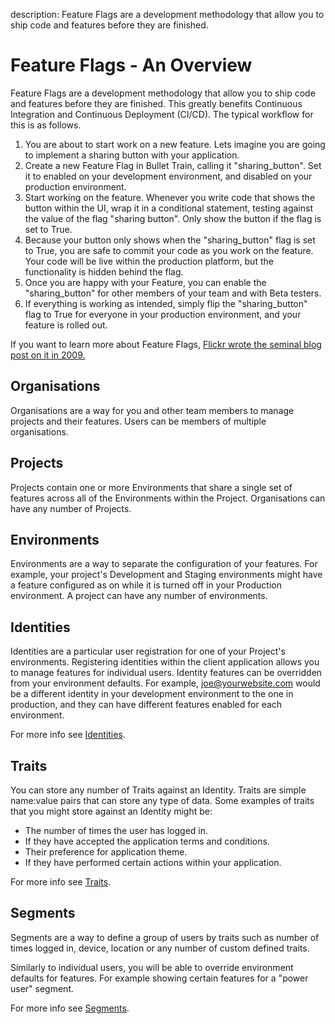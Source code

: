 description: Feature Flags are a development methodology that allow you to ship code and features before they are finished.

# Feature Flags - An Overview

Feature Flags are a development methodology that allow you to ship code and features before they are finished. This greatly benefits Continuous Integration and Continuous Deployment (CI/CD). The typical workflow for this is as follows.

1. You are about to start work on a new feature. Lets imagine you are going to implement a sharing button with your application.
2. Create a new Feature Flag in Bullet Train, calling it "sharing_button". Set it to enabled on your development environment, and disabled on your production environment.
3. Start working on the feature. Whenever you write code that shows the button within the UI, wrap it in a conditional statement, testing against the value of the flag "sharing button". Only show the button if the flag is set to True.
4. Because your button only shows when the "sharing_button" flag is set to True, you are safe to commit your code as you work on the feature. Your code will be live within the production platform, but the functionality is hidden behind the flag.
5. Once you are happy with your Feature, you can enable the "sharing_button" for other members of your team and with Beta testers.
6. If everything is working as intended, simply flip the "sharing_button" flag to True for everyone in your production environment, and your feature is rolled out.

If you want to learn more about Feature Flags, [Flickr wrote the seminal blog post on it in 2009.](https://code.flickr.net/2009/12/02/flipping-out/)

## Organisations

Organisations are a way for you and other team members to manage projects and their features. Users can be members of multiple organisations.

## Projects

Projects contain one or more Environments that share a single set of features across all of the Environments within the Project. Organisations can have any number of Projects.

## Environments

Environments are a way to separate the configuration of your features. For example, your project's Development and Staging environments might have a feature configured as on while it is turned off in your Production environment. A project can have any number of environments.

## Identities

Identities are a particular user registration for one of your Project's environments. Registering identities within the client application allows you to manage features for individual users. Identity features can be overridden from your environment defaults. For example, joe@yourwebsite.com would be a different identity in your development environment to the one in production, and they can have different features enabled for each environment.

For more info see [Identities](/managing-identities).

## Traits

You can store any number of Traits against an Identity. Traits are simple name:value pairs that can store any type of data. Some examples of traits that you might store against an Identity might be:

- The number of times the user has logged in.
- If they have accepted the application terms and conditions.
- Their preference for application theme.
- If they have performed certain actions within your application.

For more info see [Traits](/managing-identities/#identity-traits).

## Segments

Segments are a way to define a group of users by traits such as number of times logged in, device, location or any number of custom defined traits.

Similarly to individual users, you will be able to override environment defaults for features. For example showing certain features for a "power user" segment.

For more info see [Segments](/managing-segments).
